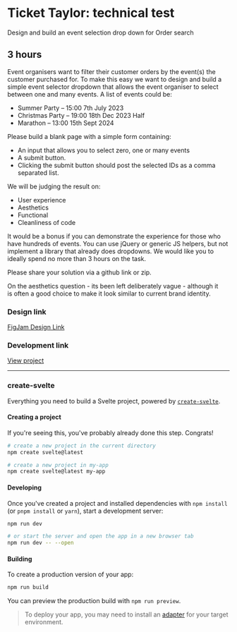 # Ticket Taylor: technical test

Design and build an event selection drop down for Order search

## 3 hours

Event organisers want to filter their customer orders by the event(s) the customer purchased for. To make this easy we want to design and build a simple event selector dropdown that allows the event organiser to select between one and many events.
A list of events could be:

- Summer Party – 15:00 7th July 2023
- Christmas Party – 19:00 18th Dec 2023 Half
- Marathon – 13:00 15th Sept 2024

Please build a blank page with a simple form containing:

- An input that allows you to select zero, one or many events
- A submit button.
- Clicking the submit button should post the selected IDs as a comma separated list.

We will be judging the result on:

- User experience
- Aesthetics
- Functional
- Cleanliness of code

It would be a bonus if you can demonstrate the experience for those who have hundreds of events. You can use jQuery or generic JS helpers, but not implement a library that already does dropdowns. We would like you to ideally spend no more than 3 hours on the task.

Please share your solution via a github link or zip.

On the aesthetics question - its been left deliberately vague - although it is often a good choice to make it look similar to current brand identity.

### Design link

[FigJam Design Link](https://www.figma.com/file/zlAlZNys72W27nQbRlGKAt/Ticket-Taylor?type=whiteboard&node-id=0%3A1&t=OZSLrt8siKvW7Gbf-1)

### Development link

[View project](https://preeminent-cascaron-6fc63d.netlify.app/)

---

### create-svelte

Everything you need to build a Svelte project, powered by [`create-svelte`](https://github.com/sveltejs/kit/tree/master/packages/create-svelte).

#### Creating a project

If you're seeing this, you've probably already done this step. Congrats!

```bash
# create a new project in the current directory
npm create svelte@latest

# create a new project in my-app
npm create svelte@latest my-app
```

#### Developing

Once you've created a project and installed dependencies with `npm install` (or `pnpm install` or `yarn`), start a development server:

```bash
npm run dev

# or start the server and open the app in a new browser tab
npm run dev -- --open
```

#### Building

To create a production version of your app:

```bash
npm run build
```

You can preview the production build with `npm run preview`.

> To deploy your app, you may need to install an [adapter](https://kit.svelte.dev/docs/adapters) for your target environment.
